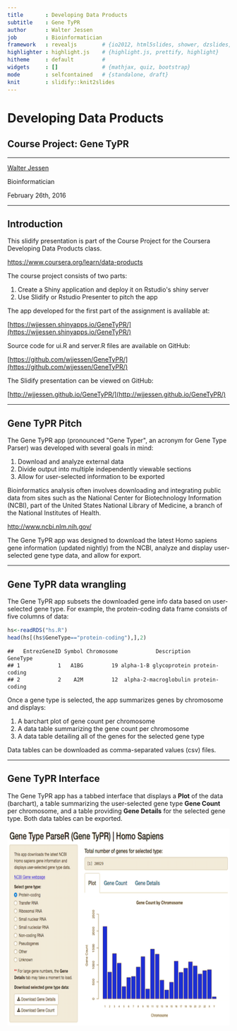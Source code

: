 ```yaml
---
title       : Developing Data Products 
subtitle    : Gene TyPR
author      : Walter Jessen
job         : Bioinformatician
framework   : revealjs        # {io2012, html5slides, shower, dzslides, ...}
highlighter : highlight.js    # {highlight.js, prettify, highlight}
hitheme     : default         # 
widgets     : []              # {mathjax, quiz, bootstrap}
mode        : selfcontained   # {standalone, draft}
knit        : slidify::knit2slides
---
```


<style>
.reveal h1 {
    font-size: 2em;
    color: #ffffff;
    text-align: left;
    padding-bottom: 10px;
    font-family: Verdana, sans-serif;
}

.reveal h2 {
    font-size: 1.5em;
    color: #ffffff;
    text-align: left;
    padding-bottom: 10px;
    font-family: Verdana, sans-serif;
}

.reveal p {
    font-size: 0.75em;
    color: #ffffff;
    text-align: left;
    padding-bottom: 10px;
    font-family: Verdana, sans-serif;
}

.reveal span.accent {
    color: #13DAEC;
}

.reveal ol {
    padding-bottom: 20px;
}

.reveal ol li {
    font-size: 0.7em;
    margin-left: 0px;
    color: #ffffff;
    text-align: left;
    padding-bottom: 5px;
    font-family: Verdana, sans-serif;
}

img {     
  width: 700px; 
  height: 445px;
}
</style>

# Developing Data Products
## Course Project: Gene TyPR
-------------------------------------


[Walter Jessen](http://www.walterjessen.com)

Bioinformatician 

February 26th, 2016

---

## Introduction

This slidify presentation is part of the Course Project for the Coursera Developing Data Products class.

https://www.coursera.org/learn/data-products

The course project consists of two parts:

1. Create a Shiny application and deploy it on Rstudio's shiny server
2. Use Slidify or Rstudio Presenter to pitch the app

The app developed for the first part of the assignment is avalilable at:

[https://wjjessen.shinyapps.io/GeneTyPR/](https://wjjessen.shinyapps.io/GeneTyPR/)

Source code for ui.R and server.R files are available on GitHub:

[https://github.com/wjjessen/GeneTyPR/](https://github.com/wjjessen/GeneTyPR/)

The Slidify presentation can be viewed on GitHub:

[http://wjjessen.github.io/GeneTyPR/](http://wjjessen.github.io/GeneTyPR/)

---

## Gene TyPR Pitch

The Gene TyPR app (pronounced "Gene Typer", an acronym for Gene Type Parser) was developed with several goals in mind:

1. Download and analyze external data
2. Divide output into multiple independently viewable sections
3. Allow for user-selected information to be exported

Bioinformatics analysis often involves downloading and integrating public data from sites such as the National Center for Biotechnology Information (NCBI), part of the United States National Library of Medicine, a branch of the National Institutes of Health.

http://www.ncbi.nlm.nih.gov/

The Gene TyPR app was designed to download the latest Homo sapiens gene information (updated nightly) from the NCBI, analyze and display user-selected gene type data, and allow for export.

---

## Gene TyPR data wrangling

The Gene TyPR app subsets the downloaded gene info data based on user-selected gene type. For example, the protein-coding data frame consists of five columns of data:


```r
hs<-readRDS("hs.R")
head(hs[(hs$GeneType=="protein-coding"),],2)
```

```
##   EntrezGeneID Symbol Chromosome            Description       GeneType
## 1            1   A1BG         19 alpha-1-B glycoprotein protein-coding
## 2            2    A2M         12  alpha-2-macroglobulin protein-coding
```

Once a gene type is selected, the app summarizes genes by chromosome and displays:

1. A barchart plot of gene count per chromosome
2. A data table summarizing the gene count per chromosome
3. A data table detailing all of the genes for the selected gene type

Data tables can be downloaded as comma-separated values (csv) files.

---

## Gene TyPR Interface

The Gene TyPR app has a tabbed interface that displays a **<span class=accent>Plot</span>** of the data (barchart), a table summarizing the user-selected gene type **<span class=accent>Gene Count</span>** per chromosome, and a table providing **<span class=accent>Gene Details</span>** for the selected gene type. Both data tables can be exported.

<img src='assets/img/gene-typr.png'></img>
